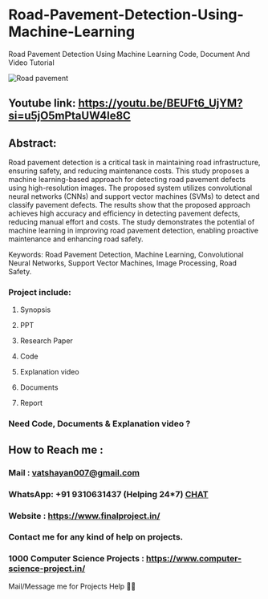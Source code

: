 # Road-Pavement-Detection-Using-Machine-Learning
Road Pavement Detection Using Machine Learning Code, Document And Video Tutorial

![Road pavement](https://github.com/user-attachments/assets/696da066-1e98-4af9-9859-1f0c3ec3dd0d)

## Youtube link: https://youtu.be/BEUFt6_UjYM?si=u5jO5mPtaUW4le8C

## Abstract:
Road pavement detection is a critical task in maintaining road infrastructure, ensuring safety, and reducing maintenance costs. This study proposes a machine learning-based approach for detecting road pavement defects using high-resolution images. The proposed system utilizes convolutional neural networks (CNNs) and support vector machines (SVMs) to detect and classify pavement defects. The results show that the proposed approach achieves high accuracy and efficiency in detecting pavement defects, reducing manual effort and costs. The study demonstrates the potential of machine learning in improving road pavement detection, enabling proactive maintenance and enhancing road safety.

Keywords: Road Pavement Detection, Machine Learning, Convolutional Neural Networks, Support Vector Machines, Image Processing, Road Safety.

### Project include: 

1. Synopsis

2. PPT

3. Research Paper


4. Code

5. Explanation video

6. Documents

7. Report


### Need Code, Documents & Explanation video ? 

## How to Reach me :

### Mail : vatshayan007@gmail.com 

### WhatsApp: +91 9310631437 (Helping 24*7) **[CHAT](https://wa.me/message/CHWN2AHCPMAZK1)** 

### Website : https://www.finalproject.in/

### Contact me for any kind of help on projects.
### 1000 Computer Science Projects : https://www.computer-science-project.in/


Mail/Message me for Projects Help 🙏🏻
